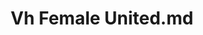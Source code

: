 ---
title: Vh Female United.md
release_version: v1.2
model_type: ref-organs
description: "[This reference organ set](https://hubmapconsortium.github.io/ccf/pages/ccf-3d-reference-library.html) was created using data from the Visible Human Female, provided by the National Library of Medicine.
"
creators: 
  - 0000-0003-4066-7531
  - 0000-0002-3333-5646
project_leads: 
  - 0000-0002-3321-6137
reviewers: 
  - 0000-0002-6703-7647
  - 0000-0001-7655-4833
license: CC BY 4.0
publisher:  HuBMAP 
funder:  National Institutes of Health 
award_number:  OT2OD026671 
hubmap_id:  HBM658.KHFL.229 
doi: https://doi.org/10.48539/HBM658.KHFL.229 
---
